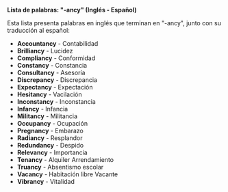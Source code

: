 

**Lista de palabras: "-ancy" (Inglés - Español)**

Esta lista presenta palabras en inglés que terminan en "-ancy", junto con su traducción al español:

*   **Accountancy** - Contabilidad
*   **Brilliancy** - Lucidez
*   **Compliancy** - Conformidad
*   **Constancy** - Constancia
*   **Consultancy** - Asesoría
*   **Discrepancy** - Discrepancia
*   **Expectancy** - Expectación
*   **Hesitancy** - Vacilación
*   **Inconstancy** - Inconstancia
*   **Infancy** - Infancia
*   **Militancy** - Militancia
*   **Occupancy** - Ocupación
*   **Pregnancy** - Embarazo
*   **Radiancy** - Resplandor
*   **Redundancy** - Despido
*   **Relevancy** - Importancia
*   **Tenancy** - Alquiler   Arrendamiento
*   **Truancy** - Absentismo escolar
*   **Vacancy** - Habitación libre   Vacante
*   **Vibrancy** - Vitalidad

